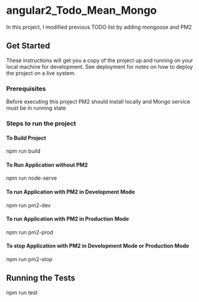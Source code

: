 # angular2_Todo_Mean_Mongo

In this project, I modified previous TODO list by adding mongoose and PM2

## Get Started

These instructions will get you a copy of the project up and running on your local machine for development. 
See deployment for notes on how to deploy the project on a live system.

### Prerequisites

Before executing this project PM2 should install locally and Mongo service must be in running state

### Steps to run the project

#### To Build Project

npm run build

#### To Run Application without PM2

npm run node-serve

#### To run Application with PM2 in Development Mode

npm run pm2-dev

#### To run Application with PM2 in Production Mode

npm run pm2-prod

#### To stop Application with PM2 in Development Mode or Production Mode

npm run pm2-stop

## Running the Tests

npm run test
